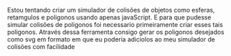 Estou tentando criar um simulador de colisões de objetos como esferas, retamgulos e poligonos usando apenas javaScript. E para que pudesse simular colisões de poligonos foi necessario primeiramente criar esses tais poligonos.  Através dessa ferramenta consigo gerar os poligonos desejados como svg em formato em que eu poderia adiciolos ao meu simulador de colisões com facilidade
